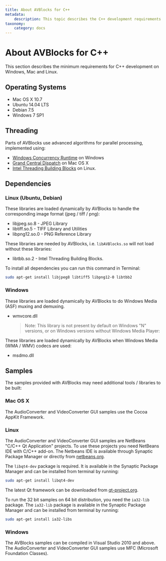 ```yaml
---
title: About AVBlocks for C++
metadata:
    description: This topic describes the C++ development requirements for Windows, Mac and Linux.
taxonomy:
    category: docs
---
```


# About AVBlocks for C++

This section describes the minimum requirements for C++ development on Windows, Mac and Linux.

## Operating Systems

* Mac OS X 10.7
* Ubuntu 14.04 LTS 
* Debian 7.5   
* Windows 7 SP1

## Threading 

Parts of AVBlocks use advanced algorithms for parallel processing, implemented using:

* [Windows Concurrency Runtime](http://msdn.microsoft.com/en-us/library/ee207192.aspx) on Windows
* [Grand Central Dispatch](https://developer.apple.com/library/mac/documentation/Performance/Reference/GCD_libdispatch_Ref) on Mac OS X
* [Intel Threading Building Blocks](https://www.threadingbuildingblocks.org/) on Linux.

## Dependencies

### Linux (Ubuntu, Debian)

These libraries are loaded dynamically by AVBlocks to handle the corresponding image format (jpeg / tiff / png):

* libjpeg.so.8  - JPEG Library	
* libtiff.so.5  - TIFF Library and Utilities
* libpng12.so.0 - PNG Reference Library   

These libraries are needed by AVBlocks, i.e. `libAVBlocks.so` will not load without these libraries:

* libtbb.so.2   - Intel Threading Building Blocks.

To install all dependencies you can run this command in Terminal:

```bash
sudo apt-get install libjpeg8 libtiff5 libpng12-0 libtbb2
```

### Windows

These libraries are loaded dynamically by AVBlocks to do Windows Media (ASF) muxing and demuxing.

* wmvcore.dll 
	
	> Note: This library is not present by default on Windows "N" versions, or on Windows versions without Windows Media Player:

These libraries are loaded dynamically by AVBlocks when Windows Media (WMA / WMV) codecs are used:

* msdmo.dll

## Samples

The samples provided with AVBlocks may need additional tools / libraries to be built:

### Mac OS X

The AudioConverter and VideoConverter GUI samples use the Cocoa AppKit Framework.

### Linux

The AudioConverter and VideoConverter GUI samples are NetBeans "C/C++ Qt Application" projects.
To use these projects you need NetBeans IDE with C/C++ add-on. The Netbeans IDE is available through Synaptic Package Manager or directly from [netbeans.org](http://netbeans.org/downloads).

The `libqt4-dev` package is required. It is available in the Synaptic Package Manager and can be installed from terminal by running: 

```bash
sudo apt-get install libqt4-dev
```

The latest Qt framework can be downloaded from [qt-project.org](http://qt-project.org/downloads).

To run the 32 bit samples on 64 bit distribution, you need the `ia32-lib` package. The `ia32-lib` package is available in the Synaptic Package Manager and can be installed from terminal by running: 

```bash
sudo apt-get install ia32-libs
```

### Windows

The AVBlocks samples can be compiled in Visual Studio 2010 and above. The AudioConverter and VideoConverter GUI samples use MFC (Microsoft Foundation Classes).
